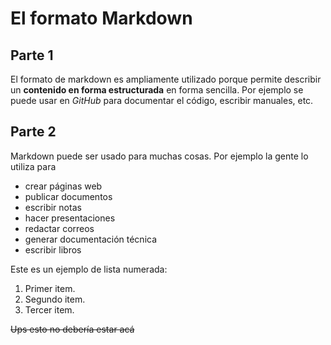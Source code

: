 # El formato Markdown
## Parte 1
El formato de markdown es ampliamente utilizado porque permite describir un **contenido en forma estructurada** en forma sencilla.
Por ejemplo se puede usar en *GitHub* para documentar el código, escribir manuales, etc.
## Parte 2
Markdown puede ser usado para muchas cosas. Por ejemplo la gente lo utiliza para
* crear páginas web
* publicar documentos
* escribir notas
* hacer presentaciones
* redactar correos
* generar documentación técnica
* escribir libros

Este es un ejemplo de lista numerada:
1. Primer item.
2. Segundo item.
3. Tercer item.

~~Ups esto no debería estar acá~~